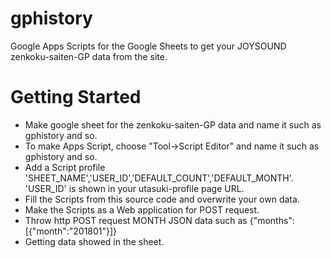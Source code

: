 # gphistory
Google Apps Scripts for the Google Sheets to get your JOYSOUND zenkoku-saiten-GP data from the site.

# Getting Started
* Make google sheet for the zenkoku-saiten-GP data and name it such as gphistory and so.<br>
* To make Apps Script, choose "Tool->Script Editor" and name it such as gphistory and so.<br>
* Add a Script profile 'SHEET_NAME','USER_ID','DEFAULT_COUNT','DEFAULT_MONTH'. 'USER_ID' is shown in your utasuki-profile page URL.<br>
* Fill the Scripts from this source code and overwrite your own data. 
* Make the Scripts as a Web application for POST request. 
* Throw http POST request MONTH JSON data such as {"months":[{"month":"201801"}]}
* Getting data showed in the sheet.
